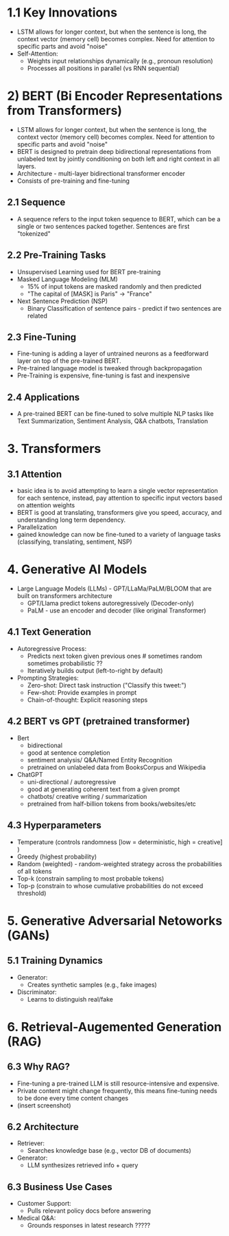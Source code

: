 # 1.1 Key Innovations
  * LSTM allows for longer context, but when the sentence is long, the context vector (memory cell) becomes complex. Need for attention to specific parts and avoid "noise"
  *  Self-Attention:
      - Weights input relationships dynamically (e.g., pronoun resolution)
      - Processes all positions in parallel (vs RNN sequential)

# 2) BERT (Bi Encoder Representations from Transformers)
  * LSTM allows for longer context, but when the sentence is long, the context vector (memory cell) becomes complex. Need for attention to specific parts and avoid "noise"
  * BERT is designed to pretrain deep bidirectional representations from unlabeled text by jointly conditioning on both left and right context in all layers.
  * Architecture - multi-layer bidirectional transformer encoder
  * Consists of pre-training and fine-tuning
## 2.1 Sequence
  * A sequence refers to the input token sequence to BERT, which can be a single or two sentences packed together. Sentences are first "tokenized"
## 2.2 Pre-Training Tasks
  * Unsupervised Learning used for BERT pre-training
  * Masked Language Modeling (MLM)
      - 15% of input tokens are masked randomly and then predicted
      - "The capital of [MASK] is Paris" -> "France"
  * Next Sentence Prediction (NSP)
      - Binary Classification of sentence pairs - predict if two sentences are related
## 2.3 Fine-Tuning
  * Fine-tuning is adding a layer of untrained neurons as a feedforward layer on top of the pre-trained BERT.
  * Pre-trained language model is tweaked through backpropagation
  * Pre-Training is expensive, fine-tuning is fast and inexpensive
## 2.4 Applications
  * A pre-trained BERT can be fine-tuned to solve multiple NLP tasks like Text Summarization, Sentiment Analysis, Q&A chatbots, Translation

# 3. Transformers
## 3.1 Attention
  * basic idea is to avoid attempting to learn a single vector representation for each sentence, instead, pay attention to specific input vectors based on attention weights
  * BERT is good at translating, transformers give you speed, accuracy, and understanding long term dependency.
  * Parallelization
  * gained knowledge can now be fine-tuned to a variety of language tasks (classifying, translating, sentiment, NSP)


# 4. Generative AI Models
  * Large Language Models (LLMs) - GPT/LLaMa/PaLM/BLOOM that are built on transformers architecture
      - GPT/Llama predict tokens autoregressively (Decoder-only)
      - PaLM - use an encoder and decoder (like original Transformer)
## 4.1 Text Generation
  * Autoregressive Process:
      - Predicts next token given previous ones # sometimes random sometimes probabilistic ??
      - Iteratively builds output (left-to-right by default)
  * Prompting Strategies:
      - Zero-shot: Direct task instruction ("Classify this tweet:")
      - Few-shot: Provide examples in prompt
      - Chain-of-thought: Explicit reasoning steps
## 4.2 BERT vs GPT (pretrained transformer)
  * Bert
      - bidirectional
      - good at sentence completion
      - sentiment analysis/ Q&A/Named Entity Recognition
      - pretrained on unlabeled data from BooksCorpus and Wikipedia
  * ChatGPT
      - uni-directional / autoregressive
      - good at generating coherent text from a given prompt
      - chatbots/ creative writing / summarization
      - pretrained from half-billion tokens from books/websites/etc
## 4.3 Hyperparameters
  * Temperature (controls randomness [low = deterministic, high = creative] )
  * Greedy (highest probability)
  * Random (weighted) - random-weighted strategy across the probabilities of all tokens
  * Top-k (constrain sampling to most probable tokens)
  * Top-p (constrain to whose cumulative probabilities do not exceed threshold)


# 5. Generative Adversarial Netoworks (GANs)
## 5.1 Training Dynamics
   - Generator:
        * Creates synthetic samples (e.g., fake images)
   - Discriminator:
        * Learns to distinguish real/fake


# 6. Retrieval-Augemented Generation (RAG)
## 6.3 Why RAG?
  * Fine-tuning a pre-trained LLM is still resource-intensive and expensive.
  * Private content might change frequently, this means fine-tuning needs to be done every time content changes
  * (insert screenshot)

## 6.2 Architecture
  * Retriever:
      - Searches knowledge base (e.g., vector DB of documents)
  * Generator:
      - LLM synthesizes retrieved info + query
## 6.3 Business Use Cases
  * Customer Support:
      - Pulls relevant policy docs before answering
  * Medical Q&A:
      - Grounds responses in latest research ?????

    
